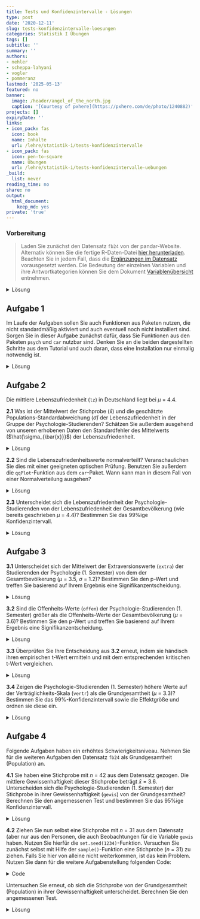 ```yaml
---
title: Tests und Konfidenzintervalle - Lösungen
type: post
date: '2020-12-11'
slug: tests-konfidenzintervalle-loesungen
categories: Statistik I Übungen
tags: []
subtitle: ''
summary: ''
authors:
- nehler
- scheppa-lahyani
- vogler
- pommeranz
lastmod: '2025-05-13'
featured: no
banner:
  image: /header/angel_of_the_north.jpg
  caption: '[Courtesy of pxhere](https://pxhere.com/de/photo/1240882)'
projects: []
expiryDate: ''
links:
- icon_pack: fas
  icon: book
  name: Inhalte
  url: /lehre/statistik-i/tests-konfidenzintervalle
- icon_pack: fas
  icon: pen-to-square
  name: Übungen
  url: /lehre/statistik-i/tests-konfidenzintervalle-uebungen
_build:
  list: never
reading_time: no
share: no
output:
  html_document:
    keep_md: yes
private: 'true'
---
```




### Vorbereitung

> Laden Sie zunächst den Datensatz `fb24` von der pandar-Website. Alternativ können Sie die fertige R-Daten-Datei [<i class="fas fa-download"></i> hier herunterladen](/daten/fb24.rda). Beachten Sie in jedem Fall, dass die [Ergänzungen im Datensatz](/lehre/statistik-i/tests-konfidenzintervalle/#prep) vorausgesetzt werden. Die Bedeutung der einzelnen Variablen und ihre Antwortkategorien können Sie dem Dokument [Variablenübersicht](/lehre/statistik-i/variablen.pdf) entnehmen.

<details><summary>Lösung</summary>


```r
#### Was bisher geschah: ----

# Daten laden
load(url('https://pandar.netlify.app/daten/fb24.rda'))

# Nominalskalierte Variablen in Faktoren verwandeln
fb24$hand_factor <- factor(fb24$hand,
                             levels = 1:2,
                             labels = c("links", "rechts"))
fb24$fach <- factor(fb24$fach,
                    levels = 1:5,
                    labels = c('Allgemeine', 'Biologische', 'Entwicklung', 'Klinische', 'Diag./Meth.'))
fb24$ziel <- factor(fb24$ziel,
                        levels = 1:4,
                        labels = c("Wirtschaft", "Therapie", "Forschung", "Andere"))
fb24$wohnen <- factor(fb24$wohnen, 
                      levels = 1:4, 
                      labels = c("WG", "bei Eltern", "alleine", "sonstiges"))

# Rekodierung invertierter Items
fb24$mdbf4_r <- -1 * (fb24$mdbf4 - 5)
fb24$mdbf11_r <- -1 * (fb24$mdbf11 - 5)
fb24$mdbf3_r <-  -1 * (fb24$mdbf3 - 5)
fb24$mdbf9_r <-  -1 * (fb24$mdbf9 - 5)

# Berechnung von Skalenwerten
fb24$gs_pre  <- fb24[, c('mdbf1', 'mdbf4_r', 
                        'mdbf8', 'mdbf11_r')] |> rowMeans()
fb24$ru_pre <-  fb24[, c("mdbf3_r", "mdbf6", 
                         "mdbf9_r", "mdbf12")] |> rowMeans()

# z-Standardisierung
fb24$ru_pre_zstd <- scale(fb24$ru_pre, center = TRUE, scale = TRUE)
```

Prüfen Sie zur Sicherheit, ob alles funktioniert hat:


```r
dim(fb24)
```

```
## [1] 192  50
```

Der Datensatz besteht aus 192 Zeilen (Beobachtungen) und mindestens (unter Einbeziehung der Ergänzungen) 50 Spalten (Variablen). Falls Sie bereits weitere eigene Variablen erstellt haben, kann die Spaltenzahl natürlich abweichen.

</details>


## Aufgabe 1

Im Laufe der Aufgaben sollen Sie auch Funktionen aus Paketen nutzen, die nicht standardmäßig aktiviert und auch eventuell noch nicht installiert sind. Sorgen Sie in dieser Aufgabe zunächst dafür, dass Sie Funktionen aus den Paketen `psych` und `car` nutzbar sind. Denken Sie an die beiden dargestellten Schritte aus dem Tutorial und auch daran, dass eine Installation nur einmalig notwendig ist. 

<details><summary>Lösung</summary>

Installieren aller wichtigen Packages. Beachten Sie, dass das `psych` Paket eventuell schon im Tutorial installiert wurde, weshalb Sie dies nicht nochmal machen müssen.


```r
install.packages("psych")
install.packages("car")
```

Damit die Funktionen ansprechbar sind, müssen die Pakete auch noch mittels `library` aktiviert werden.


```r
library(psych)
library(car)
```

</details>


## Aufgabe 2

Die mittlere Lebenszufriedenheit (`lz`) in Deutschland liegt bei $\mu$ = 4.4.

**2.1** Was ist der Mittelwert der Stichprobe ($\bar{x}$) und die geschätzte Populations-Standardabweichung ($\hat\sigma$) der Lebenszufriedenheit in der Gruppe der Psychologie-Studierenden? Schätzen Sie außerdem ausgehend von unseren erhobenen Daten den Standardfehler des Mittelwerts ($\hat{\sigma_{\bar{x}}}$) der Lebenszufriedenheit.

<details><summary>Lösung</summary>

**Variante 1**:


```r
mean_lz <- mean(fb24$lz, na.rm = TRUE) #Mittlere Lebenszufriedenheit
mean_lz
```

```
## [1] 4.919895
```

```r
sd_lz <- sd(fb24$lz, na.rm = TRUE) #Standardabweichung (Populationsschätzer)
sd_lz
```

```
## [1] 1.149701
```

```r
n_lz <- length(na.omit(fb24$lz)) #Stichprobengröße

se_lz <- sd_lz / sqrt(n_lz) #Standardfehler
se_lz
```

```
## [1] 0.08318945
```

* Der Mittelwert der Lebenszufriedenheit in der Stichprobe liegt bei 4.92.
* Die Standardabweichung der Lebenszufriedenheit beträgt 1.15.
* Der Standardfehler des Mittelwerts der Lebenszufriedenheit wird als 0.083 geschätzt.

**Variante 2**:


```r
describe(fb24$lz) #Funktion aus Paket "psych"
```

```
##    vars   n mean   sd median trimmed  mad min max range  skew kurtosis   se
## X1    1 191 4.92 1.15      5    4.98 1.19   2   7     5 -0.43    -0.41 0.08
```

</details>



**2.2** Sind die Lebenszufriedenheitswerte normalverteilt? Veranschaulichen Sie dies mit einer geeigneten optischen Prüfung. Benutzen Sie außerdem die `qqPlot`-Funktion aus dem `car`-Paket. Wann kann man in diesem Fall von einer Normalverteilung ausgehen?

<details><summary>Lösung</summary>


```r
#Histogramm zur Veranschaulichung der Normalverteilung
hist(fb24$lz, xlim = c(1,7), main = "Histogramm", xlab = "Score", ylab = "Dichte", freq = FALSE)
curve(dnorm(x, mean = mean(fb24$lz, na.rm = TRUE), sd = sd(fb24$lz, na.rm = TRUE)), add = TRUE)
```

![](/tests-konfidenzintervalle-loesungen_files/unnamed-chunk-7-1.png)<!-- -->

```r
#geeigneter Plot: QQ-Plot. Alle Punkte sollten auf einer Linie liegen.
qqnorm(fb24$lz)
qqline(fb24$lz)
```

![](/tests-konfidenzintervalle-loesungen_files/unnamed-chunk-7-2.png)<!-- -->

```r
#Die qqPlot-Funktion zeichnet ein Konfidenzintervall in den QQ-Plot. Dies macht es für Betrachter:innen einfacher zu entscheiden, ob alle Punkte in etwa auf einer Linie liegen. Die Punkte sollten nicht außerhalb der blauen Linien liegen.
qqPlot(fb24$lz)
```

![](/tests-konfidenzintervalle-loesungen_files/unnamed-chunk-7-3.png)<!-- -->

```
## [1]  18 181
```
Das Histogramm, sowie beide Darstellungsweisen des QQ-Plot weisen darauf hin, dass die Daten **nicht** normalverteilt sind.

</details>



**2.3** Unterscheidet sich die Lebenszufriedenheit der Psychologie-Studierenden von der Lebenszufriedenheit der Gesamtbevölkerung (wie bereits geschrieben $\mu$ = 4.4)? Bestimmen Sie das 99%ige Konfidenzintervall.

<details><summary>Lösung</summary>

Da die Varianz der Grundgesamtheit nicht bekannt ist, wird ein t-Test herangezogen.
Obwohl keine Normalverteilung vorliegt, können wir aufgrund des *zentralen Grenzwertsatzes* trotzdem einen t-Test rechnen.

**Hypothesengenerierung:**

$\alpha$ = .01 

$H_0$: Die durchschnittliche Lebenzufriedenheit der Psychologie-Studierenden $\mu_1$ unterscheidet sich nicht von der Lebenszufriedenheit der Gesamtbevölkerung $\mu_0$.

$H_0$: $\mu_0$ $=$ $\mu_1$

$H_1$: Die durchschnittliche Lebenzufriedenheit der Psychologie-Studierenden $\mu_1$ unterscheidet sich von der Lebenszufriedenheit der Gesamtbevölkerung $\mu_0$.

$H_1$: $\mu_0$ $\neq$ $\mu_1$


```r
t.test(fb24$lz, mu=4.4)
```

```
## 
## 	One Sample t-test
## 
## data:  fb24$lz
## t = 6.2495, df = 190, p-value = 2.647e-09
## alternative hypothesis: true mean is not equal to 4.4
## 95 percent confidence interval:
##  4.755802 5.083989
## sample estimates:
## mean of x 
##  4.919895
```

```r
t.test(fb24$lz, mu=4.4, conf.level = 0.99) #Default ist 95%, deshalb erhöhen wir auf 99%
```

```
## 
## 	One Sample t-test
## 
## data:  fb24$lz
## t = 6.2495, df = 190, p-value = 2.647e-09
## alternative hypothesis: true mean is not equal to 4.4
## 99 percent confidence interval:
##  4.70344 5.13635
## sample estimates:
## mean of x 
##  4.919895
```

Zuvor ist uns aufgefallen, dass die Lebenszufriedenheit nicht normalverteilt ist.
Außerdem haben wir gelernt das ab $n$ > 30 der zentrale Grenzwertsatz greift.
Es gibt aber auch noch die Möglichkeit auf einen Test mit weniger strengen Voraussetzungen zurückzugreifen. Dafür büßen wir etwas Power ($1 - \beta$) ein. Das heißt, wenn ein Effekt vorliegt ist es schwerer (unwahrscheinlicher) diesen nachzuweisen.
Der Ein-Stichproben Wilcoxon Tests der folgt wird **nicht** in der Vorlesung behandelt und ist auch **nicht** klausurrelevant.


```r
wilcox.test(fb24$lz, mu = 4.4, conf.level = 0.99) #gleiche Argumente wie beim t-Test
```

```
## 
## 	Wilcoxon signed rank test with continuity correction
## 
## data:  fb24$lz
## V = 11503, p-value = 1.074e-07
## alternative hypothesis: true location is not equal to 4.4
```

Auch dieser Test fällt signifikant aus. Daraus können wir schließen:

Mit einer Irrtumswahrscheinlichkeit von 1% kann die $H_0$ verworfen werden. Die Psychologie-Studierenden unterscheiden sich in ihrer Lebenszufriedenheit von der Gesamtbevölkerung. 

</details>

## Aufgabe 3

**3.1** Unterscheidet sich der Mittelwert der Extraversionswerte (`extra`) der Studierenden der Psychologie (1. Semester) von dem der Gesamtbevölkerung ($\mu$ = 3.5, $\sigma$ = 1.2)? Bestimmen Sie den p-Wert und treffen Sie basierend auf Ihrem Ergebnis eine Signifikanzentscheidung.

<details><summary>Lösung</summary>

**Hypothesengenerierung:**

$\alpha$ = .05 

$H_0$: Der Mittelwert der Extraversionswerte der Psychologie-Studierenden $\mu_1$ unterscheidet sich nicht von der Gesamtbevölkerung $\mu_0$.

$H_0$: $\mu_0$ $=$ $\mu_1$

$H_1$: Die Mittelwert der Extraversionswerte der Psychologie-Studierenden $\mu_1$ unterscheidet sich von der Gesamtbevölkerung $\mu_0$.

$H_1$: $\mu_0$ $\neq$ $\mu_1$


```r
## Erste Schritte

anyNA(fb24$extra) #NA's vorhanden

mean_extra_pop <- 3.5 #Mittelwert der Population

sd_extra_pop <- 1.2 #empirische Standardabweichung der Population

se_extra <- sd_extra_pop / sqrt(length(na.omit(fb24$extra))) #Standardfehler

mean_extra_smpl <- mean(fb24$extra, na.rm = TRUE) #Mittelwert der Stichprobe
```
**z-Wert bestimmen**

```r
z_extra <- (mean_extra_smpl - mean_extra_pop) / se_extra #empirischer z-Wert
```
**p-Wert bestimmen**

```r
2 * pnorm(z_extra) #p < .05, signifikant
```
**optionale z-Wert-Prüfung**

```r
z_krit <- qnorm(1 - 0.05/2) #kritischer z-Wert, zweiseitig

abs(z_extra) > z_krit #signifikant, kann als zusätzliche Überprüfung genutzt werden
```

</details>

**3.2** Sind die Offenheits-Werte (`offen`) der Psychologie-Studierenden (1. Semester) größer als die Offenheits-Werte der Gesamtbevölkerung ($\mu$ = 3.6)? Bestimmen Sie den p-Wert und treffen Sie basierend auf Ihrem Ergebnis eine Signifikanzentscheidung.

<details><summary>Lösung</summary>

**Hypothesengenerierung:**

$\alpha$ = .05 

$H_0$: Die durchschnittlichen Offenheits-Werte der Psychologie-Studierenden $\mu_1$ sind geringer oder gleich groß wie die Werte der Gesamtbevölkerung $\mu_0$.

$H_0$: $\mu_0$ $\geq$ $\mu_1$

$H_1$: Die durchschnittlichen Offenheits-Werte der Psychologie-Studierenden $\mu_1$ sind größer als die Werte der Gesamtbevölkerung $\mu_0$.

$H_1$: $\mu_0$ $<$ $\mu_1$


```r
t.test(fb24$offen, mu = 3.6, alternative = "greater")
```

```
## 
## 	One Sample t-test
## 
## data:  fb24$offen
## t = 2.9557, df = 190, p-value = 0.001757
## alternative hypothesis: true mean is greater than 3.6
## 95 percent confidence interval:
##  3.692078      Inf
## sample estimates:
## mean of x 
##  3.808901
```



Der p-Wert beträgt 0.0018 < .05, somit kann mit einer Irrtumswahrscheinlichkeit von 5% die $H_0$ verworfen werden. Die Psychologie-Studierenden haben höhere Offenheits-Werte im Vergleich zur Gesamtbevölkerung.


</details>

**3.3** Überprüfen Sie Ihre Entscheidung aus **3.2** erneut, indem sie händisch ihren empirischen t-Wert ermitteln und mit dem entsprechenden kritischen t-Wert vergleichen.

<details><summary>Lösung</summary>


```r
t_emp <- (mean(fb24$offen, na.rm = TRUE)-3.6) / (sd(fb24$offen, na.rm = TRUE)/sqrt(length(na.omit(fb24$offen)))) # (Mittelwert Stichprobe - Mittelwert Population) / Standardfehler des Mittelwerts
t_krit <- qt(0.05, df = (length(na.omit(fb24$offen))-1), lower.tail = FALSE) # Bei "Default" des vorigen Tests gehen wir von 5% beim Alphafehler aus - Alternativhypothese Größer, daher lower.tail = F
t_emp > t_krit #Vergleich
```

```
## [1] TRUE
```

Da der empirische Wert größer als der kritische Wert ist, können wir erneut bestätigen, dass die H0 verworfen und die H1 angenommen werden kann!

</details>

**3.4** Zeigen die Psychologie-Studierenden (1. Semester) höhere Werte auf der Verträglichkeits-Skala (`vertr`) als die Grundgesamtheit ($\mu$ = 3.3)? Bestimmen Sie das 99%-Konfidenzintervall sowie die Effektgröße und ordnen sie diese ein.



<details><summary>Lösung</summary>

**Hypothesengenerierung:**

$\alpha$ = .01 

$H_0$: Die durchschnittlichen Verträglichkeits-Werte der Psychologie-Studierenden $\mu_1$ sind geringer oder gleich groß wie die Werte der Gesamtbevölkerung $\mu_0$.

$H_0$: $\mu_0$ $\geq$ $\mu_1$

$H_1$: Die durchschnittlichen Verträglichkeits-Werte der Psychologie-Studierenden $\mu_1$ sind größer als die Werte der Gesamtbevölkerung $\mu_0$.

$H_1$: $\mu_0$ $<$ $\mu_1$


```r
anyNA(fb24$vertr) # NAs vorhanden !

mean_vertr <- mean(fb24$vertr, na.rm = TRUE) #Mittlere Verträglichkeit der Stichprobe

sd_vertr <- sd(fb24$vertr, na.rm = TRUE) #Stichproben SD (Populationsschätzer)

mean_pop_vertr <- 3.3 #Mittlere Verträglichkeit der Grundgesamtheit
```
**Konfidenzintervall**

```r
t_quantil_einseitig_vertr <- qt(0.01, df = length(na.omit(fb24$vertr))-1, lower.tail = FALSE)

t_lower_vertr <- mean_vertr - t_quantil_einseitig_vertr * (sd_vertr / sqrt(length(na.omit(fb24$vertr)))) # Formel für N muss angepasst werden an NAs -> Wir nehmen die Länge des Vektors der Variable ohne NA statt nrow! Siehe Deskriptivstatistik für Intervallskalen
```
**Effektgröße**

```r
d3 <- abs((mean_vertr - mean_pop_vertr) / sd_vertr) #abs(), da Betrag
d3
```

```
## [1] 0.2245748
```

Da der Mittelwert der Population von 3.3 kleiner ist als das untere Konfidenzintervall mit 3.345 kann die $H_0$ verworfen werden.
Die Effektgröße ist mit 0.22 nach Cohen (1988) als klein einzuordnen.


</details>





## Aufgabe 4

Folgende Aufgaben haben ein erhöhtes Schwierigkeitsniveau.
Nehmen Sie für die weiteren Aufgaben den Datensatz `fb24` als Grundgesamtheit (Population) an.

**4.1** Sie haben eine Stichprobe mit $n$ = 42 aus dem Datensatz gezogen. Die mittlere Gewissenhaftigkeit dieser Stichprobe beträgt $\bar{x}$ = 3.6. Unterscheiden sich die Psychologie-Studierenden (1. Semester) der Stichprobe in ihrer Gewissenhaftigkeit (`gewis`) von der Grundgesamtheit?
Berechnen Sie den angemessenen Test und bestimmen Sie das 95%ige Konfidenzintervall.

<details><summary>Lösung</summary>

**Hypothesengenerierung:**

$\alpha$ = .05 

$H_0$: Die durchschnittliche Gewissenhaftigkeit der Psychologie-Studierenden aus der Stichprobe $\mu_1$ unterscheidet sich nicht von der Gewissenhaftigkeit der Gesamtbevölkerung (Datensatz) $\mu_0$.

$H_0$: $\mu_0$ $=$ $\mu_1$

$H_1$: Die durchschnittliche Gewissenhaftigkeit der Psychologie-Studierenden aus der Stichprobe $\mu_1$ unterscheidet sich von der Gewissenhaftigkeit der Gesamtbevölkerung (Datensatz) $\mu_0$.

$H_1$: $\mu_0$ $\neq$ $\mu_1$

**z-Test:**

Wir arbeiten für diesen Aufgabenblock unter der Annahme, dass uns die Daten der gesamten Population, in unserem Fall aller Psychologie 1. Semester, in Form des Datensatzes `fb24` vorliegen. Daher ist der angemessene Test ist in diesem Fall der z-Test.

Zuvor überprüfen wir noch ob es fehlende Werte auf der Variable `gewis` gibt. Sollte dies nicht der Fall sein können wir uns das Argument `na.rm = TRUE` sowie die Funktion `na.omit()` später an mehreren Stellen in der Rechnung sparen.


```r
anyNA(fb24$gewis) #NA's vorhanden
```

```
## [1] TRUE
```

Nun zur eigentlichen Rechnung:


```r
mean_gewis_pop <- mean(fb24$gewis, na.rm = TRUE) #Mittelwert der Population

mean_gewis_smpl1 <- 3.6 #Mittelwert der Stichprobe
```

Weiterhin brauchen wir den Standardfehler. Dieser erechnet sich bei einem z-Test über die Standardabweichung der Population.

Da unser Datensatz nun die Population ist, können wir einfach die Standardabweichung der Werte im Datensatz bestimmen. Wir müssen hier aber nicht schätzen, da wir davon ausgehen, dass die ganze Population im Datensatz vorliegt. Deshalb muss die `sd()`-Funktion, die von Natur aus die geschätzte Standardabweichung berechnet, noch korrigiert werden mit dem Faktor $\sqrt\frac{n-1}{n}$. Anschließend kann der Standardfehler des Mittelwerts berechnet werden.


```r
sd_gewis_pop <- sd(fb24$gewis, na.rm = TRUE) * sqrt((length(na.omit(fb24$gewis)) - 1) / length(na.omit(fb24$gewis))) #empirische Standardabweichung der Population

se_gewis <- sd_gewis_pop / sqrt(42) #Standardfehler des Mittelwerts 
```


Die Teststatistik bestimmt sich mit:


```r
z_gewis1 <- (mean_gewis_smpl1 - mean_gewis_pop) / se_gewis #empirischer z-Wert

z_krit <- qnorm(1 - 0.05/2) #kritischer z-Wert, zweiseitig
```

Der Abgleich des empirischen z-Werts mit dem kritischen Wert ergibt:


```r
abs(z_gewis1) > z_krit #nicht signifikant
```

```
## [1] FALSE
```

Alternativ lässt sich auch noch der p-Wert über folgende Formel berechnen:


```r
2 * pnorm(z_gewis1, lower.tail = FALSE) #p Wert
```

```
## [1] 0.4214418
```

Da dieser größer ist als unser $alpha = 0.05$ können wir die Nullhypothese nicht verwerfen.

**Konfidenzintervall:**


```r
upper_conf_gewis <- mean_gewis_smpl1 + z_krit * se_gewis
lower_conf_gewis <- mean_gewis_smpl1 - z_krit * se_gewis

conf_int <- c(lower_conf_gewis, upper_conf_gewis)
conf_int
```

```
## [1] 3.330671 3.869329
```

Mit einer Irrtumswahrscheinlichkeit von 5% kann die $H_0$ nicht verworfen werden. Die Psychologie-Studierenden der Stichprobe unterscheiden sich nicht in ihrer Gewissenhaftigkeit von der Grundgesamtheit (Datensatz). 
Das 95%-ige Konfidenzintervall liegt zwischen 3.33 und 3.87.


</details>


**4.2** Ziehen Sie nun selbst eine Stichprobe mit $n$ = 31 aus dem Datensatz (aber nur aus den Personen, die auch Beobachtungen für die Variable `gewis` haben. Nutzen Sie hierfür die `set.seed(1234)`-Funktion. Versuchen Sie zunächst selbst mit Hilfe der `sample()`-Funktion eine Stichprobe ($n$ = 31) zu ziehen. Falls Sie hier von alleine nicht weiterkommen, ist das kein Problem. Nutzen Sie dann für die weitere Aufgabenstellung folgenden Code:

<details><summary>Code</summary>


```r
fb24_red <- fb24[!is.na(fb24$gewis),] #NA's entfernen
set.seed(1234) #erlaubt Reproduzierbarkeit
fb24_sample <- fb24_red[sample(nrow(fb24_red), size = 31), ] #zieht eine Stichprobe mit n = 31
```

</details>

Untersuchen Sie erneut, ob sich die Stichprobe von der Grundgesamtheit (Population) in ihrer Gewissenhaftigkeit unterscheidet. Berechnen Sie den angemessenen Test.

<details><summary>Lösung</summary>

**Hypothesengenerierung:**

$\alpha$ = .05 

$H_0$: Die durchschnittliche Gewissenhaftigkeit der Psychologie-Studierenden aus der Stichprobe $\mu_1$ unterscheidet sich nicht von der Gewissenhaftigkeit der Gesamtbevölkerung (Datensatz) $\mu_0$.

$H_0$: $\mu_0$ $=$ $\mu_1$

$H_1$: Die durchschnittliche Gewissenhaftigkeit der Psychologie-Studierenden aus der Stichprobe $\mu_1$ unterscheidet sich von der Gewissenhaftigkeit der Gesamtbevölkerung (Datensatz) $\mu_0$.

$H_1$: $\mu_0$ $\neq$ $\mu_1$

**Stichprobenziehung:**


```r
fb24_red <- fb24[!is.na(fb24$gewis),] #NA's entfernen

set.seed(1234) #erlaubt Reproduzierbarkeit
fb24_sample <- fb24_red[sample(nrow(fb24_red), size = 31), ] #zieht eine Stichprobe mit n = 31
```

Mit der `set.seed()`-Funktion haben wir uns bereits im vorherigen Kapitel zu [Verteilungen](/lehre/statistik-i/verteilungen/) beschäftigt. Sie erlaubt uns die Ergebnisse eines Zufallsvorgangs konstant zu halten.
Die `sample()`-Funktion nimmt als erstes Argument **keinen** Datensatz entgegen sondern ausschließlich einen Vektor. Daher nutzen wir die Funktion um uns wahllos 31 Zahlen zwischen 1 und `nrow(fb24_red)` auszugeben. Der äußere Teil gibt uns dann die Zeilen (Personen) die mit den besagten 31 Zahlen übereinstimmen wieder. 

**z-Test:**

Nachdem wir unsere Stichprobe gezogen haben ist die Berechnung analog zu Aufgabe 4.1. Für eine detailierte Beschreibung der Rechenschritte verweisen wir Sie auf die Lösung der vorherigen Aufgabe. Es ist allerdings wichtig zu erwähnen, das wir hier nicht mit fehlenden Werten arbeiten müssen, weshalb wir die Anzahl der genutzten Funktionen und Argumente reduzieren können, indem wir die Behandlung fehlender Werte weglassen.


```r
anyNA(fb24$gewis) # NA's vorhanden
```

```
## [1] TRUE
```

```r
anyNA(fb24_red$gewis) # keine NA's vorhanden durch Reduzierung
```

```
## [1] FALSE
```

```r
anyNA(fb24_sample$gewis) # keine NA's vorhanden da Stichprobe aus fb24_red
```

```
## [1] FALSE
```

```r
mean_gewis_pop <- mean(fb24_red$gewis) # Mittelwert der Population

sd_gewis_pop <- sd(fb24_red$gewis) * sqrt((length(fb24_red$gewis) - 1) / length(fb24_red$gewis)) # empirische Standardabweichung der Population - ist also die Populationsvarianz

se_gewis <- sd_gewis_pop / sqrt(length(fb24_sample$gewis)) # Standardfehler des Mittelwerts

mean_gewis_smpl2 <- mean(fb24_sample$gewis) # Mittelwert der Stichprobe

z_gewis2 <- (mean_gewis_smpl2 - mean_gewis_pop) / se_gewis #empirischer z-Wert

z_krit <- qnorm(1 - 0.05/2) # kritischer z-Wert, zweiseitig

abs(z_gewis2) > z_krit # nicht signifikant
```

```
## [1] FALSE
```

```r
2 * pnorm(z_gewis2, lower.tail = FALSE) #p > .05, nicht signifikant
```

```
## [1] 0.2021192
```

Mit einer Irrtumswahrscheinlichkeit von 5% kann die $H_0$ **nicht** verworfen werden. Die Psychologie-Studierenden der Stichprobe unterscheiden sich in ihrer Gewissenhaftigkeit nicht von der Grundgesamtheit (Datensatz). 

</details>

